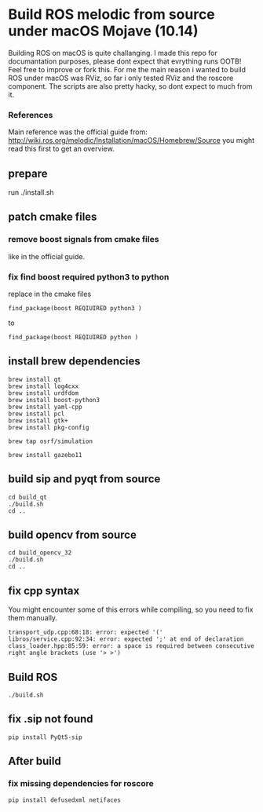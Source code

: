# Build ROS melodic from source under macOS Mojave (10.14)
Building ROS on macOS is quite challanging. I made this repo for documantation purposes, please dont expect that evrything runs OOTB! Feel free to improve or fork this. For me the main reason i wanted to build ROS under macOS was RViz, so far i only tested RViz and the roscore component. The scripts are also pretty hacky, so dont expect to much from it. 

### References
Main reference was the official guide from: http://wiki.ros.org/melodic/Installation/macOS/Homebrew/Source
you might read this first to get an overview. 

## prepare 
run ./install.sh 

## patch cmake files 
### remove boost signals from cmake files
like in the official guide. 

### fix find boost required python3 to python 
replace in the cmake files 
```
find_package(boost REQIUIRED python3 )
```
to 
```
find_package(boost REQIUIRED python )
```

## install brew dependencies
```
brew install qt
brew install log4cxx
brew install urdfdom
brew install boost-python3
brew install yaml-cpp
brew install pcl
brew install gtk+
brew install pkg-config

brew tap osrf/simulation

brew install gazebo11
```

## build sip and pyqt from source
```
cd build_qt
./build.sh
cd ..
```

## build opencv from source 
```
cd build_opencv_32
./build.sh
cd .. 
```

## fix cpp syntax 
You might encounter some of this errors while compiling, so you need to fix them manually. 
```
transport_udp.cpp:68:18: error: expected '('
libros/service.cpp:92:34: error: expected ';' at end of declaration
class_loader.hpp:85:59: error: a space is required between consecutive right angle brackets (use '> >')
```

## Build ROS
```
./build.sh
```

## fix .sip not found 
```
pip install PyQt5-sip
```

## After build 
### fix missing dependencies for roscore 
```
pip install defusedxml netifaces
```
